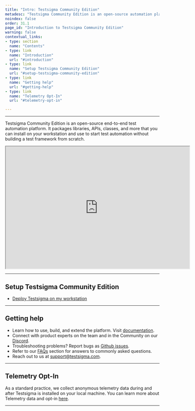 ```yaml
---
title: "Intro: Testsigma Community Edition"
metadesc: "Testsigma Community Edition is an open-source automation platform | This article discusses installing Testsigma on your workstation & start test automation"
noindex: false
order: 31.1
page_id: "Introduction to Testsigma Community Edition"
warning: false
contextual_links:
- type: section
  name: "Contents"
- type: link
  name: "Introduction"
  url: "#introduction"
- type: link
  name: "Setup Testsigma Community Edition"
  url: "#setup-testsigma-community-edition"
- type: link
  name: "Getting help"
  url: "#getting-help"
- type: link
  name: "Telemetry Opt-In"
  url: "#telemetry-opt-in"

---
```


---


Testsigma Community Edition is an open-source end-to-end test automation platform. It packages libraries, APIs, classes, and more that you can install on your workstation and use to start test automation without building a test framework from scratch.

<iframe src="https://s3.amazonaws.com/static-docs.testsigma.com/new_images/projects/applications/testsigma_overview.mp4" width="600" height="400"></iframe>

---

## **Setup Testsigma Community Edition**

- [Deploy Testsigma on my workstation](https://testsigma.com/docs/getting-started/setup/overview/)


---

## **Getting help** 
- Learn how to use, build, and extend the platform. Visit [documentation](https://testsigma.com/docs/).
- Connect with product experts on the team and in the Community on our [Discord](https://discord.com/invite/5caWS7R6QX).
- Troubleshooting problems? Report bugs as [Github issues](https://github.com/testsigmahq/testsigma/issues).
- Refer to our [FAQs](https://testsigma.com/docs/getting-started/faqs/) section for answers to commonly asked questions.
- Reach out to us at [support@testsigma.com](mailto:support@testsigma.com).


---

## **Telemetry Opt-In**

As a standard practice, we collect anonymous telemetry data during and after Testsigma is installed on your local machine. You can learn more about Telemetry data and opt-in [here](https://testsigma.com/docs/getting-started/telemetry/).

---